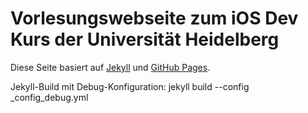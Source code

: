 Vorlesungswebseite zum iOS Dev Kurs der Universität Heidelberg
==============================================================

Diese Seite basiert auf [Jekyll](http://jekyllrb.com) und [GitHub Pages](https://pages.github.com).

Jekyll-Build mit Debug-Konfiguration:
	jekyll build --config _config_debug.yml